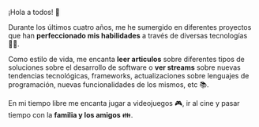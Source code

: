 ¡Hola a todos! 👋

Durante los últimos cuatro años, me he sumergido en diferentes proyectos 
que han **perfeccionado mis habilidades** a través de diversas tecnologías 👨‍💻.

Como estilo de vida, me encanta **leer articulos** sobre diferentes tipos de soluciones sobre el desarrollo de software o **ver streams** sobre nuevas tendencias tecnológicas, frameworks, actualizaciones sobre lenguajes de programación, nuevas funcionalidades de los mismos, etc 📚.

En mi tiempo libre me encanta jugar a videojuegos 🎮, ir al cine y pasar tiempo con la **familia y los amigos** 👪.